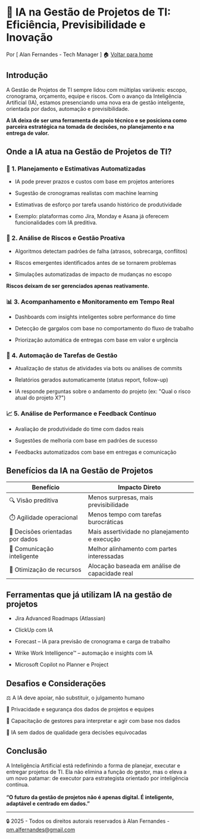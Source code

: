 # 🤖 IA na Gestão de Projetos de TI: Eficiência, Previsibilidade e Inovação
Por [ Alan Fernandes - Tech Manager ] :house: [Voltar para home](https://github.com/af-tech-manager/portfolio/blob/main/README.md)

## Introdução
A Gestão de Projetos de TI sempre lidou com múltiplas variáveis: escopo, cronograma, orçamento, equipe e riscos. Com o avanço da Inteligência Artificial (IA), estamos presenciando uma nova era de gestão inteligente, orientada por dados, automação e previsibilidade.

**A IA deixa de ser uma ferramenta de apoio técnico e se posiciona como parceira estratégica na tomada de decisões, no planejamento e na entrega de valor.**

## Onde a IA atua na Gestão de Projetos de TI?

### 📅 1. Planejamento e Estimativas Automatizadas
- IA pode prever prazos e custos com base em projetos anteriores

- Sugestão de cronogramas realistas com machine learning

- Estimativas de esforço por tarefa usando histórico de produtividade

- Exemplo: plataformas como Jira, Monday e Asana já oferecem funcionalidades com IA preditiva.

### 🧠 2. Análise de Riscos e Gestão Proativa
- Algoritmos detectam padrões de falha (atrasos, sobrecarga, conflitos)

- Riscos emergentes identificados antes de se tornarem problemas

- Simulações automatizadas de impacto de mudanças no escopo

**Riscos deixam de ser gerenciados apenas reativamente.**

### 📊 3. Acompanhamento e Monitoramento em Tempo Real
- Dashboards com insights inteligentes sobre performance do time

- Detecção de gargalos com base no comportamento do fluxo de trabalho

- Priorização automática de entregas com base em valor e urgência

### 🤖 4. Automação de Tarefas de Gestão
- Atualização de status de atividades via bots ou análises de commits

- Relatórios gerados automaticamente (status report, follow-up)

- IA responde perguntas sobre o andamento do projeto (ex: "Qual o risco atual do projeto X?")

### 📈 5. Análise de Performance e Feedback Contínuo
- Avaliação de produtividade do time com dados reais

- Sugestões de melhoria com base em padrões de sucesso

- Feedbacks automatizados com base em entregas e comunicação

## Benefícios da IA na Gestão de Projetos
| Benefício                        | Impacto Direto                                 |
| -------------------------------- | ---------------------------------------------- |
| 🔍 Visão preditiva               | Menos surpresas, mais previsibilidade          |
| ⏱️ Agilidade operacional         | Menos tempo com tarefas burocráticas           |
| 🎯 Decisões orientadas por dados | Mais assertividade no planejamento e execução  |
| 🤝 Comunicação inteligente       | Melhor alinhamento com partes interessadas     |
| 🚀 Otimização de recursos        | Alocação baseada em análise de capacidade real |


## Ferramentas que já utilizam IA na gestão de projetos
- Jira Advanced Roadmaps (Atlassian)

- ClickUp com IA

- Forecast – IA para previsão de cronograma e carga de trabalho

- Wrike Work Intelligence™ – automação e insights com IA

- Microsoft Copilot no Planner e Project

## Desafios e Considerações
⚖️ A IA deve apoiar, não substituir, o julgamento humano

🔐 Privacidade e segurança dos dados de projetos e equipes

🧠 Capacitação de gestores para interpretar e agir com base nos dados

🚧 IA sem dados de qualidade gera decisões equivocadas

## Conclusão
A Inteligência Artificial está redefinindo a forma de planejar, executar e entregar projetos de TI. Ela não elimina a função do gestor, mas o eleva a um novo patamar: de executor para estrategista orientado por inteligência contínua. \
\
**“O futuro da gestão de projetos não é apenas digital. É inteligente, adaptável e centrado em dados.”**

---
:lock: 2025 - Todos os direitos autorais reservados à Alan Fernandes - pm.alfernandes@gmail.com

